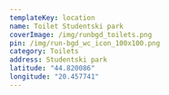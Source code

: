 ```yaml
---
templateKey: location
name: Toilet Studentski park
coverImage: /img/runbgd_toilets.png
pin: /img/run-bgd_wc_icon_100x100.png
category: Toilets
address: Studentski park
latitude: "44.820086"
longitude: "20.457741"
---
```

